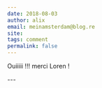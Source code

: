 ```yaml
---
date: 2018-08-03
author: alix
email: meinamsterdam@blog.re
site: 
tags: comment
permalink: false
---
```


<p>Ouiiiii !!! merci Loren !</p>
---